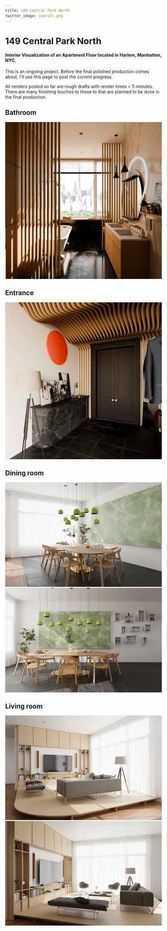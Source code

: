 ```yaml
---
title: 149 Central Park North
twitter_image: overall.png
---
```


# 149 Central Park North
#### Interior Visualization of an Apartment Floor located in Harlem, Manhatten, NYC.


This is an ongoing project. Before the final polished production comes about, I'll use this page to 
post the current progress.

All renders posted so far are rough drafts with render times < 5 minutes. There are many finishing
touches to these to that are planned to be done in the final production. 

## Bathroom
![Final](bathroom_renders/render2.jpeg)

## Entrance
![Final](entrance_renders/test14.jpeg)

## Dining room
![Final](dining_room_renders/test_9.jpeg)
![Final](dining_room_renders/test_11.jpeg)

## Living room
![Final](living_room_renders/test_7.jpeg)
![Final](living_room_renders/test_6.jpeg)






<!-- ## Goal of this project:  -->

<!-- To create a non-destructive photorealistic water canyon landscape using procedural textures via object displacement.  -->
<!---->
<!-- **What I'm talking about:**  -->
<!-- - Non-destructive (modelling): altering the apparent geometry of the mesh in algorithmic methods which does not change the *true* geometry (i.e. the position of the vertices of that model stays unchanged). -->
<!-- - Photorealistic: the rendering of a computer generated image with the impersonality of a photograph.  -->
<!-- - Procedural textures: a texture created using a mathematical description, thus resulting in unlimited texture resolution -->
<!-- - Displacement: a technique for adding geometric detail to object surfaces as they are rendered by *displacing* them in 3D space.  -->
<!---->
<!-- ## Final render -->
<!---->
<!-- ![Final render](render_final.png) -->
<!-- This project has been shared on [Blenderartists.org](https://blenderartists.org/t/water-canyon-landscape/1478219) and featured on [Blendernation](https://www.blendernation.com/2023/08/18/best-of-blender-artists-2023-33/#jp-carousel-169434). Go give it a like if you please! -->
<!---->
<!-- **What you're seeing:** A computer generated image where the underlying geometry for both the water, canyon, and clouds are nothing more than just planes or cubes with four or eight vertices. All variations in geometry (water ripples, canyon variations, cloud details) were generated using displacement based on a procedural texture. -->
<!---->
<!-- <details> -->
<!-- <summary>Technical Details</summary> -->
<!-- <ul> -->
<!-- <li>Render engine: Cycles X (via Blender 3.6.0)</li> -->
<!-- <li>Render time: 15 minutes</li> -->
<!-- <li>Denoising: a "mix" of the original noisey image and the Blender built-in denoised image with a factor of 0.618</li> -->
<!-- </ul> -->
<!-- </details> -->
<!---->
<!-- ## About this project -->
<!---->
<!-- ![overall](overall.png) -->
<!---->
<!-- ### Canyon -->
<!-- Blender's [musgrave texture](https://docs.blender.org/manual/en/latest/render/shader_nodes/textures/musgrave.html) was used to generate the canyon geometry. Here's part of the Musgrave texture responsible for the canyon displacement (brighter = more displacement) -->
<!---->
<!-- ![raw canyon displacement texture](raw_musgrave.png) -->
<!---->
<!-- The canyon texture was procedurally generated based on the Blender noise texture by increasing the z-scale to create a layered appearance, then using the result as a factor to control two raw color inputs (shown below).  -->
<!---->
<!-- ![canyon texture mask](canyon_mask.png) -->
<!---->
<!-- Combining the procedural displacement with the texturing, here's the final result as seen in the viewport. (The low-poly appearance is an effect of viewport optimization) -->
<!---->
<!-- ![canyon final result](canyon_result.png) -->
<!---->
<!-- Note that a subdivision surface modifier was used with the adaptive subdivision option to subdivide the canyon plane based on the camera location.  -->
<!---->
<!-- ### Water -->
<!---->
<!-- Despite being able to generate the wave displacement easily by tweaking the Musgrave texture, the water was the most difficult to recreate due to its surface roughness and transparency. As well, the splashing waves against the canyon base also required some clever use of node groups.  -->
<!---->
<!-- The ambient occlusion node was really handy as it helped distinguish areas where geometries intersected. Thus, generating a mask based on its output, I was able to -->
<!-- - vary the scale of the Musgrave texture responsible for the wave appearance, creating greater concentration of rippling near the canyons -->
<!-- - control the smoothness of the water surface to be more rough near the canyon to generate a foamy effect -->
<!-- - adjust the transparency of the water to be less see-through near the canyon base, also to mimic a foamy effect -->
<!-- - change the color of the water surface near the shoreline -->
<!---->
<!-- A close-up of the shoreline (as seen in the viewport) is shown here (as unrealistic as it looks, the details are hardly noticeable when taking an aerial shot).  -->
<!---->
<!-- ![shoreline closeup](shoreline_closeup.png) -->
<!---->
<!-- The only non-procedural part of this project was the trail left by the boat in the water, where Wave Dynamic Paint was used to create the parting waves.  -->
<!---->
<!-- ![boat trail](boat_trail.png) -->
<!---->
<!-- ### Clouds & Fog -->
<!---->
<!-- Clouds were generated with the 3D variation of the Musgrave texture. A volume scatting node with a few tweaks was used to create its appearance. -->
<!---->
<!-- ![clouds](cloud.png) -->
<!---->
<!-- Volumetric fog was originally added, though removed in the final render as it was too taxing on the rendering time with little gain in visual value.  -->
<!---->
<!-- ### Lighting -->
<!---->
<!-- The lighting was completely done with the use of a sunset HDRI texture found on Poly Haven. Some rotations, including a few degrees on the y-axis, were performed to allow the sunlight to shine over the canyons and directly onto the sail of the boat to create a focal point in the final render.  -->
<!---->
<!-- ![boat](boat.png) -->
<!---->
<!-- ## Remarks -->
<!---->
<!-- ![clay render](clay.png) -->
<!---->
<!-- This project was carried through as an exploration of the extent at which procedural textures could be used to create geometries that were the main subject of a render. Such a method of creating landscapes, distinct from the traditional mode of manual modelling, simplifies the generation of non-repetitive natural scenes. It does, however, present barriers for the artist when wanting precise control over the landscape layout. -->
<!---->
<!-- If you are interested in the original project file or have questions, please don't hesitate to contact me. -->
<!---->
<!-- <br> -->
<!-- <sub>Last updated August 29th, 2023</sub> -->
